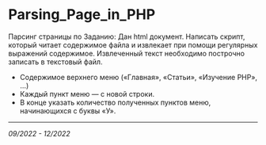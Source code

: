 # Parsing_Page_in_PHP
Парсинг страницы по Заданию: 
Дан html документ. Написать скрипт, который читает содержимое файла и извлекает при помощи регулярных выражений содержимое. Извлеченный текст необходимо построчно записать в текстовый файл. 

* Содержимое верхнего меню («Главная», «Статьи», «Изучение PHP», …)
* Каждый пункт меню — с новой строки.
* В конце указать количество полученных пунктов меню, начинающихся с буквы «У».

---

*09/2022 - 12/2022*
